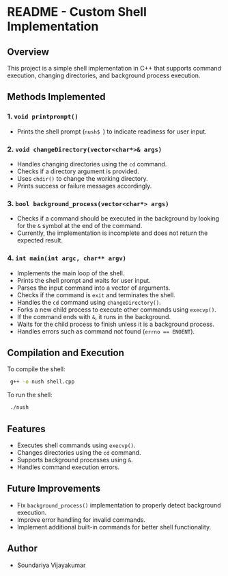 # README - Custom Shell Implementation

## Overview
This project is a simple shell implementation in C++ that supports command execution, changing directories, and background process execution.

## Methods Implemented

### 1. `void printprompt()`
- Prints the shell prompt (`nush$ `) to indicate readiness for user input.

### 2. `void changeDirectory(vector<char*>& args)`
- Handles changing directories using the `cd` command.
- Checks if a directory argument is provided.
- Uses `chdir()` to change the working directory.
- Prints success or failure messages accordingly.

### 3. `bool background_process(vector<char*> args)`
- Checks if a command should be executed in the background by looking for the `&` symbol at the end of the command.
- Currently, the implementation is incomplete and does not return the expected result.

### 4. `int main(int argc, char** argv)`
- Implements the main loop of the shell.
- Prints the shell prompt and waits for user input.
- Parses the input command into a vector of arguments.
- Checks if the command is `exit` and terminates the shell.
- Handles the `cd` command using `changeDirectory()`.
- Forks a new child process to execute other commands using `execvp()`.
- If the command ends with `&`, it runs in the background.
- Waits for the child process to finish unless it is a background process.
- Handles errors such as command not found (`errno == ENOENT`).

## Compilation and Execution
To compile the shell:
```sh
 g++ -o nush shell.cpp
```
To run the shell:
```sh
 ./nush
```

## Features
- Executes shell commands using `execvp()`.
- Changes directories using the `cd` command.
- Supports background processes using `&`.
- Handles command execution errors.

## Future Improvements
- Fix `background_process()` implementation to properly detect background execution.
- Improve error handling for invalid commands.
- Implement additional built-in commands for better shell functionality.

## Author
- Soundariya Vijayakumar

